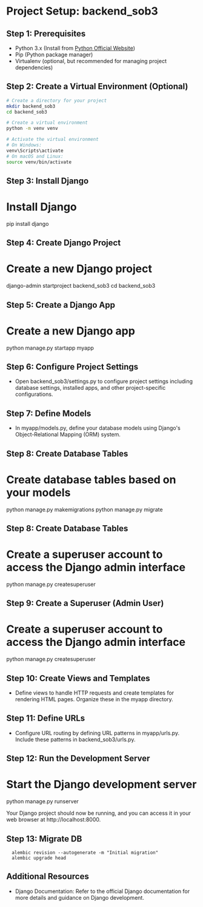 # Project Setup: backend_sob3

## Step 1: Prerequisites

- Python 3.x (Install from [Python Official Website](https://www.python.org/downloads/))
- Pip (Python package manager)
- Virtualenv (optional, but recommended for managing project dependencies)

## Step 2: Create a Virtual Environment (Optional)

```bash
# Create a directory for your project
mkdir backend_sob3
cd backend_sob3

# Create a virtual environment
python -m venv venv

# Activate the virtual environment
# On Windows:
venv\Scripts\activate
# On macOS and Linux:
source venv/bin/activate

```
## Step 3: Install Django
# Install Django
pip install django


## Step 4: Create Django Project
# Create a new Django project
django-admin startproject backend_sob3
cd backend_sob3


## Step 5: Create a Django App
# Create a new Django app
python manage.py startapp myapp


## Step 6: Configure Project Settings
- Open backend_sob3/settings.py to configure project settings including database settings, installed apps, and other project-specific configurations.

## Step 7: Define Models
- In myapp/models.py, define your database models using Django's Object-Relational Mapping (ORM) system.

## Step 8: Create Database Tables
# Create database tables based on your models
python manage.py makemigrations
python manage.py migrate

## Step 8: Create Database Tables
# Create a superuser account to access the Django admin interface
python manage.py createsuperuser

## Step 9: Create a Superuser (Admin User)
# Create a superuser account to access the Django admin interface
python manage.py createsuperuser

## Step 10: Create Views and Templates
- Define views to handle HTTP requests and create templates for rendering HTML pages. Organize these in the myapp directory.


## Step 11: Define URLs
- Configure URL routing by defining URL patterns in myapp/urls.py. Include these patterns in backend_sob3/urls.py.

## Step 12: Run the Development Server
# Start the Django development server
python manage.py runserver

Your Django project should now be running, and you can access it in your web browser at http://localhost:8000.

## Step 13: Migrate DB
```
  alembic revision --autogenerate -m "Initial migration"
  alembic upgrade head

```



## Additional Resources
- Django Documentation: Refer to the official Django documentation for more details and guidance on Django development.

